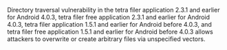 Directory traversal vulnerability in the tetra filer application 2.3.1 and earlier for Android 4.0.3, tetra filer free application 2.3.1 and earlier for Android 4.0.3, tetra filer application 1.5.1 and earlier for Android before 4.0.3, and tetra filer free application 1.5.1 and earlier for Android before 4.0.3 allows attackers to overwrite or create arbitrary files via unspecified vectors.